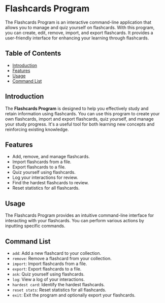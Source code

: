 # Flashcards Program

The Flashcards Program is an interactive command-line application that allows you to manage and quiz yourself on flashcards. With this program, you can create, edit, remove, import, and export flashcards. It provides a user-friendly interface for enhancing your learning through flashcards.

## Table of Contents

- [Introduction](#introduction)
- [Features](#features)
- [Usage](#usage)
- [Command List](#command-list)

## Introduction

The **Flashcards Program** is designed to help you effectively study and retain information using flashcards. You can use this program to create your own flashcards, import and export flashcards, quiz yourself, and manage your study progress. It's a useful tool for both learning new concepts and reinforcing existing knowledge.

## Features

- Add, remove, and manage flashcards.
- Import flashcards from a file.
- Export flashcards to a file.
- Quiz yourself using flashcards.
- Log your interactions for review.
- Find the hardest flashcards to review.
- Reset statistics for all flashcards.

## Usage

The Flashcards Program provides an intuitive command-line interface for interacting with your flashcards. You can perform various actions by inputting specific commands.

## Command List

- `add`: Add a new flashcard to your collection.
- `remove`: Remove a flashcard from your collection.
- `import`: Import flashcards from a file.
- `export`: Export flashcards to a file.
- `ask`: Quiz yourself using flashcards.
- `log`: View a log of your interactions.
- `hardest card`: Identify the hardest flashcards.
- `reset stats`: Reset statistics for all flashcards.
- `exit`: Exit the program and optionally export your flashcards.
